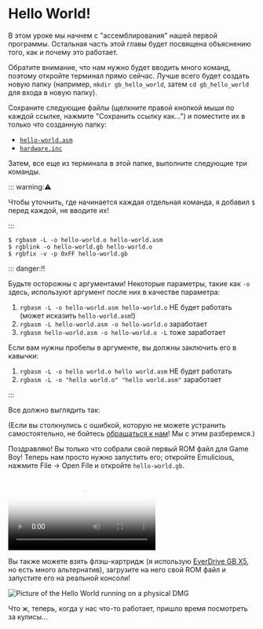 # Hello World!

В этом уроке мы начнем с "ассемблирования" нашей первой программы.
Остальная часть этой главы будет посвящена объяснению того, как и почему это работает.

Обратите внимание, что нам нужно будет вводить много команд, поэтому откройте терминал прямо сейчас.
Лучше всего будет создать новую папку (например, `mkdir gb_hello_world`, затем `cd gb_hello_world` для входа в новую папку).

Сохраните следующие файлы (щелкните правой кнопкой мыши по каждой ссылке, нажмите "Сохранить ссылку как...") и поместите их в только что созданную папку:
- [`hello-world.asm`](../assets/hello-world.asm)
- [`hardware.inc`](https://raw.githubusercontent.com/gbdev/hardware.inc/v4.0/hardware.inc)

Затем, все еще из терминала в этой папке, выполните следующие три команды.

::: warning:⚠️

Чтобы уточнить, где начинается каждая отдельная команда, я добавил `$` перед каждой, не вводите их!

:::

```console
$ rgbasm -L -o hello-world.o hello-world.asm
$ rgblink -o hello-world.gb hello-world.o
$ rgbfix -v -p 0xFF hello-world.gb
```

<style>
	.box.danger ol {
		list-style-type: symbols(fixed "👎" "👍" "👍");
	}
</style>

::: danger:‼️

Будьте осторожны с аргументами! Некоторые параметры, такие как `-o` здесь, используют аргумент после них в качестве параметра:

1. `rgbasm -L -o hello-world.asm hello-world.o` НЕ будет работать (может исказить `hello-world.asm`!)
2. `rgbasm -L hello-world.asm -o hello-world.o` заработает
3. `rgbasm hello-world.asm -o hello-world.o -L` тоже заработает

Если вам нужны пробелы в аргументе, вы должны заключить его в кавычки:

1. `rgbasm -L -o hello world.o hello world.asm` НЕ будет работать
2. `rgbasm -L -o "hello world.o" "hello world.asm"` заработает

:::

Все должно выглядить так:
<script id="asciicast-weljUlcp1KC5GqS9jqV62dy5m" src="https://asciinema.celforyon.fr/a/weljUlcp1KC5GqS9jqV62dy5m.js" async></script>

(Если вы столкнулись с ошибкой, которую не можете устранить самостоятельно, не бойтесь [обращаться к нам](../index.md#feedback)! Мы с этим разберемся.)

Поздравляю! 
Вы только что собрали свой первый ROM файл для Game Boy!
Теперь нам просто нужно запустить его; откройте Emulicious, нажмите File → Open File и откройте `hello-world.gb`.

<video controls poster="../assets/vid/hello_world.poster.png">
	<source src="../assets/vid/hello_world.webm" type="video/webm">
	<source src="../assets/vid/hello_world.mp4" type="video/mp4">

	<img src="../assets/vid/hello_world.gif" alt="Video demonstration in Emulicious">
</video>

Вы также можете взять флэш-картридж (я использую [EverDrive GB X5](https://krikzz.com/store/home/47-everdrive-gb.html), но есть много альтернатив), загрузите на него свой ROM файл и запустите его на реальной консоли!

![Picture of the Hello World running on a physical DMG](../assets/img/hello_dmg.jpg)

Что ж, теперь, когда у нас что-то работает, пришло время посмотреть за кулисы...